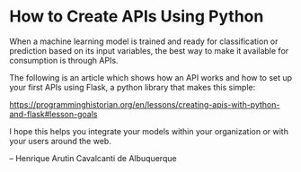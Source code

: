<h1>How to Create APIs Using Python</h1>
	<p>	When a machine learning model is trained and ready for classification or prediction based on its input variables, the best way to make it available for consumption is through APIs.

The following is an article which shows how an API works and how to set up your first APIs using Flask, a python library that makes this simple:

https://programminghistorian.org/en/lessons/creating-apis-with-python-and-flask#lesson-goals

I hope this helps you integrate your models within your organization or with your users around the web.

– Henrique Arutin Cavalcanti de Albuquerque</p>
